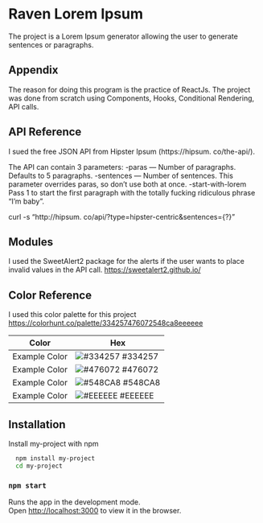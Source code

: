 # Raven Lorem Ipsum

The project is a Lorem Ipsum generator allowing the user to generate sentences or paragraphs.

## Appendix

The reason for doing this program is the practice of ReactJs.
The project was done from scratch using Components, Hooks, Conditional Rendering, API calls.

## API Reference

I sued the free JSON API from Hipster Ipsum (https://hipsum. co/the-api/).

The API can contain 3 parameters:
-paras — Number of paragraphs. Defaults to 5 paragraphs.
-sentences — Number of sentences. This parameter overrides paras, so don’t use both at once.
-start-with-lorem Pass 1 to start the first paragraph with the totally fucking ridiculous phrase “I’m baby”.

curl -s “http://hipsum. co/api/?type=hipster-centric&sentences={?}”

  
## Modules

I used the SweetAlert2 package for the alerts if the user wants to place invalid values in the API call.
https://sweetalert2.github.io/

## Color Reference
I used this color palette for this project
https://colorhunt.co/palette/334257476072548ca8eeeeee

| Color             | Hex                                                                |
| ----------------- | ------------------------------------------------------------------ |
| Example Color | ![#334257](https://via.placeholder.com/10/334257?text=+) #334257 |
| Example Color | ![#476072](https://via.placeholder.com/10/476072?text=+) #476072 |
| Example Color | ![#548CA8](https://via.placeholder.com/10/548CA8?text=+) #548CA8 |
| Example Color | ![#EEEEEE](https://via.placeholder.com/10/EEEEEE?text=+) #EEEEEE |



## Installation

Install my-project with npm

```bash
  npm install my-project
  cd my-project
```
    

### `npm start`

Runs the app in the development mode.\
Open [http://localhost:3000](http://localhost:3000) to view it in the browser.
